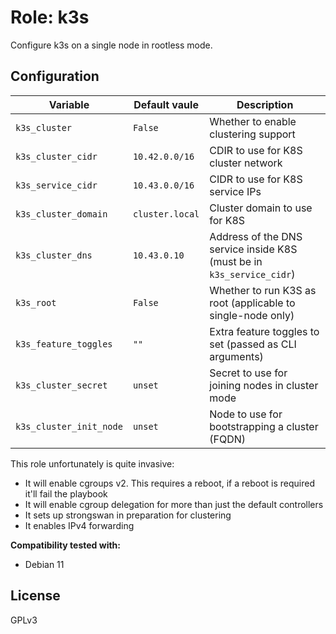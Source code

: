 # Role: k3s

Configure k3s on a single node in rootless mode.

## Configuration
| Variable                | Default vaule   | Description                                                           |
|-------------------------|-----------------|-----------------------------------------------------------------------|
| `k3s_cluster`           | `False`         | Whether to enable clustering support                                  |
| `k3s_cluster_cidr`      | `10.42.0.0/16`  | CDIR to use for K8S cluster network                                   |
| `k3s_service_cidr`      | `10.43.0.0/16`  | CIDR to use for K8S service IPs                                       |
| `k3s_cluster_domain`    | `cluster.local` | Cluster domain to use for K8S                                         |
| `k3s_cluster_dns`       | `10.43.0.10`    | Address of the DNS service inside K8S (must be in `k3s_service_cidr`) |
| `k3s_root`              | `False`         | Whether to run K3S as root (applicable to single-node only)           |
| `k3s_feature_toggles`   | `""`            | Extra feature toggles to set (passed as CLI arguments)                |
| `k3s_cluster_secret`    | `unset`         | Secret to use for joining nodes in cluster mode                       |
| `k3s_cluster_init_node` | `unset`         | Node to use for bootstrapping a cluster (FQDN)                        |


This role unfortunately is quite invasive:
 * It will enable cgroups v2. This requires a reboot, if a reboot is required it'll fail the playbook
 * It will enable cgroup delegation for more than just the default controllers
 * It sets up strongswan in preparation for clustering
 * It enables IPv4 forwarding

**Compatibility tested with:**
  * Debian 11

## License
GPLv3

